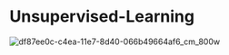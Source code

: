 # Unsupervised-Learning

![df87ee0c-c4ea-11e7-8d40-066b49664af6_cm_800w](https://user-images.githubusercontent.com/55968160/75384671-4e944c80-5893-11ea-9f7a-63412e6f0ad1.png)
